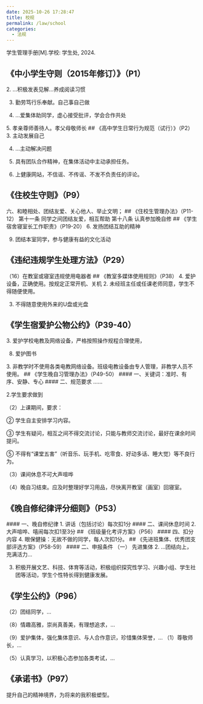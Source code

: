 ```yaml
---
date: 2025-10-26 17:28:47
title: 校规
permalink: /law/school
categories:
  - 法规
---
```

学生管理手册[M].学校: 学生处, 2024.
## 《中小学生守则（2015年修订）》（P1）
<Badge type="tip" text="法理依据" />
2. …积极发表见解…养成阅读习惯

3. 勤劳笃行乐奉献。自己事自己做

5. …爱集体助同学，虚心接受批评，学会合作共处
<Badge type="danger" text="法律风险" />
5. 孝亲尊师善待人。孝父母敬师长
## 《高中学生日常行为规范（试行）》（P2）
<Badge type="tip" text="法理依据" />
3. 主动发展自己

4. …主动解决问题

6. 具有团队合作精神，在集体活动中主动承担任务。

18. 上健康网站，不信谣、不传谣、不发不负责任的评论。
## 《住校生守则》（P9）
<Badge type="tip" text="法理依据" />
六、和睦相处、团结友爱、关心他人、举止文明；
## 《住校生管理办法》（P11-12）
<Badge type="tip" text="法理依据" />
第十一条 同学之间团结友爱，相互帮助
<Badge type="danger" text="法律风险" />
第十八条 认真参加晚自修
## 《学生宿舍寝室长工作职责》（P19-20）
<Badge type="tip" text="法理依据" />
6. 发扬团结互助的精神

9. 团结本室同学，参与健康有益的文化活动
## 《违纪违规学生处理方法》（P29）
<Badge type="danger" text="法律风险" />
（16）在教室或寝室违规使用电器者
## 《教室多媒体使用规则》（P38）
<Badge type="tip" text="法理依据" />
4. 爱护设备，正确使用。按规定正常开机、关机
<Badge type="danger" text="法律风险" />
2. 未经班主任或任课老师同意，学生不得随便使用。

3. 不得随意使用外来的U盘或光盘
## 《学生宿爱护公物公约》（P39-40）
<Badge type="tip" text="法理依据" />
3. 爱护学校电教及网络设备，严格按照操作规程合理使用，

8. 爱护图书
<Badge type="danger" text="法律风险" />
3. 非教学时不使用各类电教网络设备。班级电教设备由专人管理，非教学人员不使用。
## 《学生晚自习管理办法》（P49-50）
<Badge type="danger" text="法律风险" />
#### 一、关键词：准时、有序、安静、专心
#### 二、规范要求
……

2.学生要求做到

（2）上课期间，要求：

② 学生自主安排学习内容。

③ 学生有疑问，相互之间不得交流讨论，只能与教师交流讨论，最好在课余时间提问。

⑤ 不得有“课堂五害”（听音乐、玩手机、吃零食、好动多话、睡大觉）等不良行为。

（3）课间休息不可大声喧哗

（4）晚自习结束。应及时整理好学习用品，尽快离开教室（画室）回寝室。
## 《晚自修纪律评分细则》（P53）
<Badge type="danger" text="法律风险" />
#### 一、晚自修纪律
1. 讲话（包括讨论）每次扣1分
#### 二、课间休息时间
2. 大声喧哗、嘻闹每次扣1至3分
## 《班级量化考评方案》（P56）
<Badge type="danger" text="法律风险" />
#### 四、扣分内容
4. 眼保健操：无故不做的同学，每人次扣1分。
## 《先进班集体、优秀团支部评选方案》（P58-59）
<Badge type="tip" text="法理依据" />
#### 二、申报条件
（一） 先进集体
2. …团结向上，充满活力…

3. 积极开展文艺、科技、体育等活动，积极组织探究性学习、兴趣小组、学生社团等活动，学生个性特长得到健康发展。
## 《学生公约》（P96）
<Badge type="tip" text="法理依据" />
（2）团结同学，…

（8）情趣高雅，崇尚真善美，有理想追求，…

（9）爱护集体，强化集体意识、与人合作意识，珍惜集体荣誉，…
<Badge type="danger" text="法律风险" />
（1）尊敬师长，…

（5）认真学习，以积极心态参加各类考试，…
## 《承诺书》（P97）
<Badge type="tip" text="法理依据" />
提升自己的精神境界，为将来的我积极塑型。